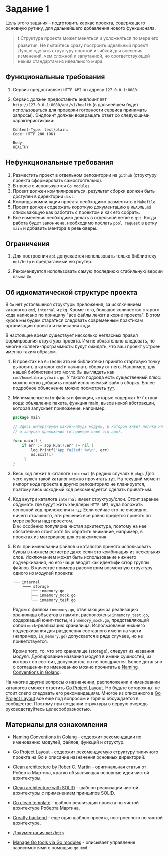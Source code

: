 # Задание 1

Цель этого задания - подготовить каркас проекта, содержащего основную рутину,
для дальнейшего добавления нового функционала.

> :exclamation: Структура проекта может меняться и усложняться по мере его
развития. Не пытайтесь сразу построить идеальный проект! Лучше сделать структуру
простой и гибкой для внесения изменений, чем сложной и запутанной, но
соответствующей неким стандартам из идеального мира.

## Функциональные требования

1. Сервис предоставляет `HTTP API` по адресу `127.0.0.1:8080`.

1. Сервис должен предоставить эндпоинт `GET http://127.0.0.1:8080/api/v1/health`
   (в дальнейшем будет использоваться для проверки готовности сервиса принимать
   запросы). Эндпоинт должен возвращать ответ со следующими характеристиками:

   ```text
   Content-Type: text/plain.
   Code: HTTP 200 (OK)

   Body:
   HEALTHY
   ```

## Нефункциональные требования

1. Разместить проект в отдельном репозитории на `github`
   (структуру проекта сформировать самостоятельно).
1. В проекте используются `Go modules`.
1. Проект должен компилироваться, результат сборки должен быть доступен
   в директории `dist`.
1. Команды компиляции проекта необходимо разместить в `Makefile`.
1. Проект должен содержать короткую документацию в `README.md` описывающую
   как работать с проектом и как его собрать.
1. Все изменения необходимо делать в отдельной ветке в `git`.
   Когда работа будет закончена, необходимо послать `pool request` в ветку `main`
   и добавить ментора в ревьюверы.

## Ограничения

1. Для построения `api` допускается использовать только библиотеку `net/http`
   и предлагаемый ею роутер.

1. Рекомендуется использовать самую последнюю стабильную версии языка `Go`.

## Об идиоматической структуре проекта

В `Go` нет устоявшейся структуры приложения, за исключением каталогов `cmd`,
`internal` и `pkg`. Кроме того, большое количество старого кода написано по
принципу "все файлы лежат в корне проекта". В этом курсе мы будем стараться
следовать современным практикам организации проекта и написания кода.  

В настоящее время существует несколько негласных правил формирования структуры
проекта. Им не обязательно следовать, но многие коллеги-программисты будут
ожидать, что ваш проект устроен именно таким образом.

1. В проектах на `Go` (если это не библиотеки) принято стартовую точку выносить
   в каталог `cmd` и начинать сборку от него. Например, для нашей библиотеки это
   могло бы выглядеть как `cmd/homelibrary/main.go`. У такого подхода есть
   существенный плюс: можно легко добавить новый исполняемый файл в сборку.
   Более подробное объяснение можно посмотреть [тут][structure-why-cmd].

1. Минимальные `main`-файлы и функции, которые содержат 5-7 строк кода:
   объявление пакета, функция main, вызов некой абстракции, которая запускает
   приложение, например:

   ```go
   package main

   // Здесь импортируем какой-нибудь модуль, в котором живет логика инициализации
   // и запуска приложения (в примере ниже это app).

   func main() {
       if err := app.Run();err != nil {
           log.Printf("App failed: %v\n", err)
           os.Exit(1)
        }
   }
   ```

1. Весь код лежит в каталоге `internal` (в редких случаях в `pkg`). Для чего
   нужен такой каталог можно прочитать [тут][structure-why-internal]. На текущий
   момент импорт кода проекта в других репозиториях не планируется, поэтому весь
   исходный код рекомендуется сделать приватным.

1. Код внутри каталога `internal` имеет структуру/слои. Стоит заранее обдумать
   где будут жить хэндлеры `HTTP API`, куда положить основной код приложения и
   т.д. Если сейчас это не очевидно, ничего страшного, эти решения все равно
   придется принять по мере работы над проектом.  
   В `Go` особенно популярна чистая архитектура, поэтому на нее обязательно
   стоит хотя бы обратить внимание, например, в проектах из материалов для
   ознакомления.

1. В `Go` при именовании файлов и каталогов принято использовать буквы в
   нижнем регистре даже если это комбинация из нескольких слов. Исключением
   может быть использование нижнего подчеркивания, но его чаще вводят как
   идентификатор группы файлов. В качестве примера рассмотрим возможную структуру
   одного из модулей проекта:

   ```text
   └── internal
       └─── storage
           ├── inmemory.go
           ├── inmemory_mock.go
           └── inmemory_test.go
   ```

   Рядом с файлом `inmemory.go`, отвечающим за реализацию хранилища объектов
   в памяти, расположены `inmemory_test.go`, содержащий юнит-тесты, и
   `inmemory_mock.go`, представляющий собой `mock`-реализацию хранилища.
   Использование нижнего подчеркивания для разделения составного имени на части
   (например, `in_memory.go`) допускается в ряде случаев, но не приветствуется.

   Кроме того, то, что это хранилище (storage), следует из названия модуля.
   Дублирование названия модуля в имени сущностей, из которых он состоит,
   допускается, но не поощряется. Более детально о соглашении по именованию
   можно прочитать в [Naming Conventions in Golang][naming-convention].

На многие другие вопросы о назначении, расположении и именовании каталогов сможет
ответить [Go Project Layout][project-layout]. Но будьте осторожны: не стоит слепо
следовать его рекомендациям. Многое из описанного в
[Go Project Layout][project-layout] все еще под вопросом и горячо обсуждается
в сообществе. Поэтому при создании структуры в первую очередь руководствуйтесь
целесообразностью.

## Материалы для ознакомления

- [Naming Conventions in Golang][naming-convention] - содержит рекомендации
  по именованию модулей, файлов, функций и структур.

- [Go Project Layout](https://github.com/golang-standards/project-layout) -
  содержит рекомендуемую структуру типичного проекта на Go и описание назначения
  основных директорий.

- [Clean architecture by Rober C. Martin][clean-arch-martin] - оригинальная
  статья от Роберта Мартина, кратко объясняющая основные идеи чистой архитектуры.

- [Clean architecture with SOLID][clean-solid] - шаблон реализации чистой
  архитектуры с применением принципов SOLID.

- [Go clean template](https://github.com/evrone/go-clean-template) -
  шаблон реализации проекта по чистой архитектуре Роберта Мартина.

- [Creatly backend](https://github.com/Creatly/creatly-backend) -
  еще один шаблон проекта, построенного по чистой архитектуре.

- [Документация `net/http`](https://pkg.go.dev/net/http)

- [Manage Go tools via Go modules][go-tools-go-mod] - описывает управление
  зависимостями с помощью `go mod`.

[structure-why-cmd]: https://github.com/golang-standards/project-layout?tab=readme-ov-file#cmd
[structure-why-internal]: https://github.com/golang-standards/project-layout?tab=readme-ov-file#internal
[project-layout]: https://github.com/golang-standards/project-layout
[naming-convention]: https://www.mohitkhare.com/blog/go-naming-conventions/
[clean-arch-martin]: https://blog.cleancoder.com/uncle-bob/2011/11/22/Clean-Architecture.html
[clean-solid]: https://github.com/DoWithLogic/golang-clean-architecture
[go-tools-go-mod]: https://marcofranssen.nl/manage-go-tools-via-go-modules
